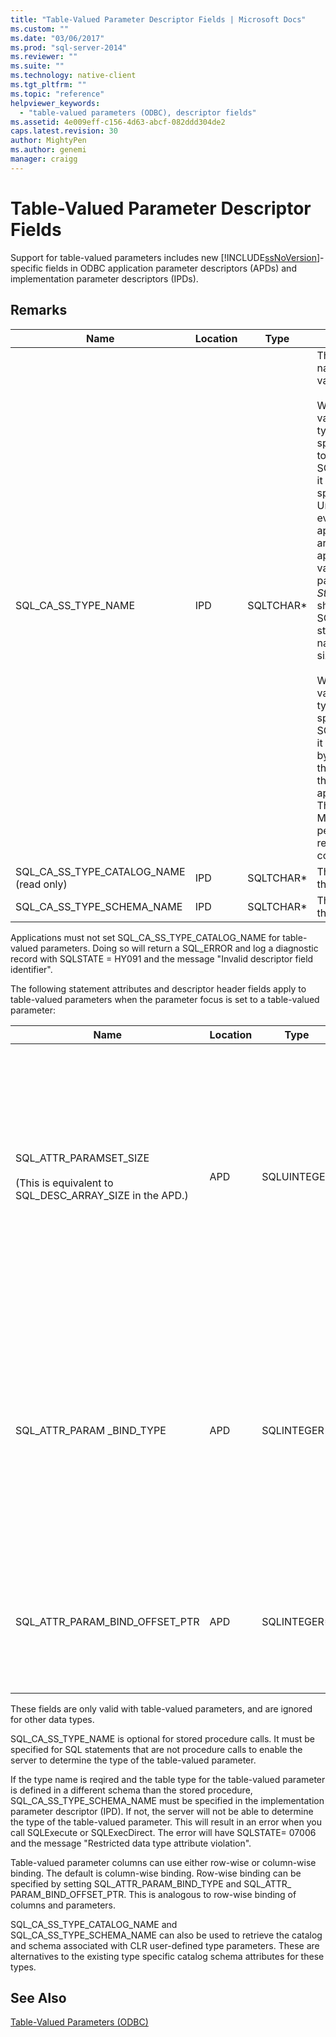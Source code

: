 ```yaml
---
title: "Table-Valued Parameter Descriptor Fields | Microsoft Docs"
ms.custom: ""
ms.date: "03/06/2017"
ms.prod: "sql-server-2014"
ms.reviewer: ""
ms.suite: ""
ms.technology: native-client
ms.tgt_pltfrm: ""
ms.topic: "reference"
helpviewer_keywords: 
  - "table-valued parameters (ODBC), descriptor fields"
ms.assetid: 4e009eff-c156-4d63-abcf-082ddd304de2
caps.latest.revision: 30
author: MightyPen
ms.author: genemi
manager: craigg
---
```

# Table-Valued Parameter Descriptor Fields
  Support for table-valued parameters includes new [!INCLUDE[ssNoVersion](../../includes/ssnoversion-md.md)]-specific fields in ODBC application parameter descriptors (APDs) and implementation parameter descriptors (IPDs).  
  
## Remarks  
  
|Name|Location|Type|Description|  
|----------|--------------|----------|-----------------|  
|SQL_CA_SS_TYPE_NAME|IPD|SQLTCHAR*|The server type name of the table-valued parameter.<br /><br /> When a table-valued parameter type name is specified on a call to SQLBindParameter, it must always be specified as a Unicode value, even in applications that are built as ANSI applications. The value used for the parameter *StrLen_or_IndPtr* should be either SQL_NTS or the string length of the name multiplied by sizeof(WCHAR).<br /><br /> When a table-valued parameter type name is specified via SQLSetDescField, it can be specified by using a literal that conforms to the way the application is built. The ODBC Driver Manager will perform any required Unicode conversion.|  
|SQL_CA_SS_TYPE_CATALOG_NAME (read only)|IPD|SQLTCHAR*|The catalog where the type is defined.|  
|SQL_CA_SS_TYPE_SCHEMA_NAME|IPD|SQLTCHAR*|The schema where the type is defined.|  
  
 Applications must not set SQL_CA_SS_TYPE_CATALOG_NAME for table-valued parameters. Doing so will return a SQL_ERROR and log a diagnostic record with SQLSTATE = HY091 and the message "Invalid descriptor field identifier".  
  
 The following statement attributes and descriptor header fields apply to table-valued parameters when the parameter focus is set to a table-valued parameter:  
  
|Name|Location|Type|Description|  
|----------|--------------|----------|-----------------|  
|SQL_ATTR_PARAMSET_SIZE<br /><br /> (This is equivalent to SQL_DESC_ARRAY_SIZE in the APD.)|APD|SQLUINTEGER|The array size of the buffer arrays for a table-valued parameter. This is the maximum number of rows the buffers will accommodate or the size of the buffers in rows; the table-valued parameter value itself might have more or fewer rows than the buffers can hold. Default is 1. **Note:**  If SQL_SOPT_SS_PARAM_FOCUS is set to its default value of 0, SQL_ATTR_PARAMSET_SIZE refers to the statement and specifies the number of parameter sets. If SQL_SOPT_SS_PARAM_FOCUS is set to the ordinal of a table-valued parameter, it refers to the table-valued parameter and specifies the number of rows per parameter set for the table-valued parameter.|  
|SQL_ATTR_PARAM _BIND_TYPE|APD|SQLINTEGER|The default is SQL_PARAM_BIND_BY_COLUMN.<br /><br /> To select row-wise binding, this field is set to the length of the structure or an instance of a buffer that will be bound to a set of table-valued parameter rows. This length must include space for all of the bound columns and any padding of the structure or buffer. This ensures that when the address of a bound column is incremented with the specified length, the result will point to the beginning of the same column in the next row. When using the `sizeof` operator in ANSI C, this behavior is guaranteed.|  
|SQL_ATTR_PARAM_BIND_OFFSET_PTR|APD|SQLINTEGER*|The default is a null pointer.<br /><br /> If this field is non-null, the driver dereferences the pointer, adds the dereferenced value to each of the deferred fields in the descriptor record (SQL_DESC_DATA_PTR, SQL_DESC_INDICATOR_PTR, and SQL_DESC_OCTET_LENGTH_PTR), and uses the new pointer values to access data values.|  
  
 These fields are only valid with table-valued parameters, and are ignored for other data types.  
  
 SQL_CA_SS_TYPE_NAME is optional for stored procedure calls. It must be specified for SQL statements that are not procedure calls to enable the server to determine the type of the table-valued parameter.  
  
 If the type name is reqired and the table type for the table-valued parameter is defined in a different schema than the stored procedure, SQL_CA_SS_TYPE_SCHEMA_NAME must be specified in the implementation parameter descriptor (IPD). If not, the server will not be able to determine the type of the table-valued parameter. This will result in an error when you call SQLExecute or SQLExecDirect. The error will have SQLSTATE= 07006 and the message "Restricted data type attribute violation".  
  
 Table-valued parameter columns can use either row-wise or column-wise binding. The default is column-wise binding. Row-wise binding can be specified by setting SQL_ATTR_PARAM_BIND_TYPE and SQL_ATTR_ PARAM_BIND_OFFSET_PTR. This is analogous to row-wise binding of columns and parameters.  
  
 SQL_CA_SS_TYPE_CATALOG_NAME and SQL_CA_SS_TYPE_SCHEMA_NAME can also be used to retrieve the catalog and schema associated with CLR user-defined type parameters. These are alternatives to the existing type specific catalog schema attributes for these types.  
  
## See Also  
 [Table-Valued Parameters &#40;ODBC&#41;](table-valued-parameters-odbc.md)  
  
  
